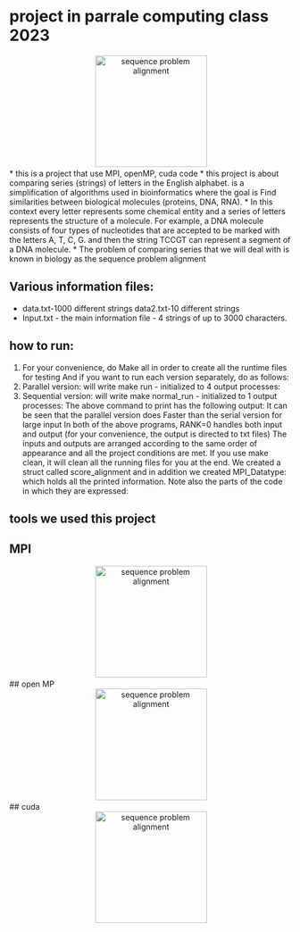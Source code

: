 # project in parrale computing class 2023
</p>
<div align="center">
 <img alt="sequence problem
alignment" height="200px" src="https://upload.wikimedia.org/wikipedia/commons/thumb/7/79/RPLP0_90_ClustalW_aln.gif/1200px-RPLP0_90_ClustalW_aln.gif">
</div>
* this is a project that use MPI, openMP, cuda code
* this project is about comparing series (strings) of letters in the English alphabet.
is a simplification of algorithms used in bioinformatics where the goal is
Find similarities between biological molecules (proteins, DNA, RNA).
* In this context every letter
represents some chemical entity and a series of letters represents the structure of a molecule.
For example, a DNA molecule consists of four types of
nucleotides that are accepted to be marked with the letters A, T, C, G. and then the string
TCCGT can represent a segment of a DNA molecule.
* The problem of comparing series that we will deal with is known in biology as the sequence problem
alignment

## Various information files:
* data.txt-1000 different strings data2.txt-10 different strings
* Input.txt - the main information file - 4 strings of up to 3000 characters.
## how to run:
1. For your convenience, do Make all in order to create all the runtime files for testing
And if you want to run each version separately, do as follows:
2. Parallel version: will write make run - initialized to 4 output processes:
3. Sequential version: will write make normal_run - initialized to 1 output processes:
The above command to print has the following output:
It can be seen that the parallel version does
Faster than the serial version for large input
In both of the above programs, RANK=0 handles both input and output (for your convenience, the output is directed to txt files)
The inputs and outputs are arranged according to the same order of appearance and all the project conditions are met.
If you use make clean, it will clean all the running files for you at the end.
We created a struct called score_alignment and in addition we created MPI_Datatype:
which holds all the printed information.
Note also the parts of the code in which they are expressed:

## tools we used this project 
## MPI

<div align="center">
 <img alt="sequence problem
alignment" height="200px" src="https://encrypted-tbn0.gstatic.com/images?q=tbn:ANd9GcTZyQ5Q1Mn_MCebW5mY9eDBoJP3-Y3an9a0sQ&s">
</div>
## open MP

<div align="center">
 <img alt="sequence problem
alignment" height="200px" src="https://upload.wikimedia.org/wikipedia/commons/thumb/e/eb/OpenMP_logo.png/640px-OpenMP_logo.png">
</div>
## cuda

<div align="center">
 <img alt="sequence problem
alignment" height="200px" src="https://images.ctfassets.net/8cjpn0bwx327/3jtrlZ8NvafV1uGB6Ab4tA/a6f6551ff62b3c348a5654042771fee4/Cuda.png">
</div>
